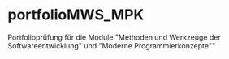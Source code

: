 # portfolioMWS_MPK
Portfolioprüfung für die Module "Methoden und Werkzeuge der Softwareentwicklung" und "Moderne Programmierkonzepte""

